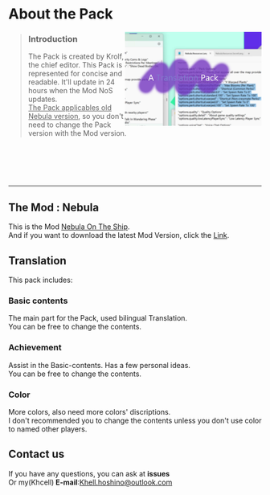 # About the Pack
<img align="right" src="Resources/Image.jpg" width="54%" />
<p align="left">

> ### Introduction
>
> The Pack is created by Krolf, the chief editor. This Pack is represented for concise and readable. It'll update in 24 hours when the Mod NoS updates.<br><ins>The Pack applicables old Nebula version</ins>, so you don't need to change the Pack version with the Mod version.
<br>
<br>
<br>
<br>
</p>

---
## The Mod : Nebula 
This is the Mod [Nebula On The Ship](https://github.com/Dolly1016/Nebula).<br>And if you want to download the latest Mod Version, click the [Link](https://github.com/Dolly1016/Nebula/releases/latest).
## Translation
This pack includes:
### Basic contents
The main part for the Pack, used bilingual Translation.<br>You can be free to change the contents.
### Achievement
Assist in the Basic-contents. Has a few personal ideas.<br>You can be free to change the contents.
### Color
More colors, also need more colors' discriptions.<br>I don't recommended you to change the contents unless you don't use color to named other players.
## Contact us
If you have any questions, you can ask at <b>issues</b><br>Or my(Khcell)<b> E-mail</b>:Khell.hoshino@outlook.com
